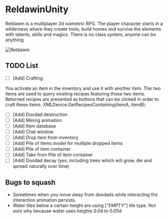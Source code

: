 # ReldawinUnity
Reldawin is a multiplayer 2d isometric RPG. The player character starts in a wilderness where they create tools, build homes and survive the elements with talents, skills and magics. There is no class system, anyone can be anything.

![Reldawin](https://i.imgur.com/38DS2Wp.png)

## TODO List

- [ ] [Add] Crafting

You activate an item in the inventory and use it with another item. The two items are used to query existing recipes featuring those two items. Returned recipes are presented as buttons that can be clicked in order to craft these items. XMLDevice.GetRecipesContaining(itemA, itemB);

- [ ] [Add] Doodad destruction  
- [ ] [Add] Mining animation 
- [ ] [Add] Item database
- [ ] [Add] Chat window
- [ ] [Add] Drop item from inventory
- [ ] [Add] Pile of items model for multiple dropped items
- [ ] [Add] Pile of item container
- [ ] [Add] Take from Pile of item container
- [ ] [Add] Doodad decay (yes, including trees which will grow, die and spread naturally over time)

## Bugs to squash
- Sometimes when you move away from doodads while interacting the interaction animation persists.
- Water tiles below a certain height are using ["EMPTY"] tile type. Not sure why because water uses heights 0.0d to 0.05d
